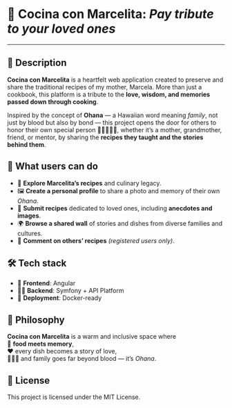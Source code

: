 # 🧡 Cocina con Marcelita: *Pay tribute to your loved ones*

---

## 📖 Description

**Cocina con Marcelita** is a heartfelt web application created to preserve and share the traditional recipes of my mother, Marcela. More than just a cookbook, this platform is a tribute to the **love, wisdom, and memories passed down through cooking**.

Inspired by the concept of **Ohana** — a Hawaiian word meaning *family*, not just by blood but also by bond — this project opens the door for others to honor their own special person 👵👨‍🍳👩‍🏫, whether it’s a mother, grandmother, friend, or mentor, by sharing the **recipes they taught and the stories behind them**.

## 👥 What users can do

- 🍲 **Explore Marcelita’s recipes** and culinary legacy.
- 🖼️ **Create a personal profile** to share a photo and memory of their own *Ohana*.
- 📝 **Submit recipes** dedicated to loved ones, including **anecdotes and images**.
- 🌍 **Browse a shared wall** of stories and dishes from diverse families and cultures.
- 💬 **Comment on others’ recipes** *(registered users only)*.

## 🛠️ Tech stack

- 🎨 **Frontend**: Angular  
- 🧑‍💻 **Backend**: Symfony + API Platform  
- 🚀 **Deployment**: Docker-ready

## 🌟 Philosophy

**Cocina con Marcelita** is a warm and inclusive space where  
🍴 **food meets memory**,  
❤️ every dish becomes a story of love,  
👨‍👩‍👧 and family goes far beyond blood — it’s *Ohana*.

## 📄 License

This project is licensed under the MIT License.
